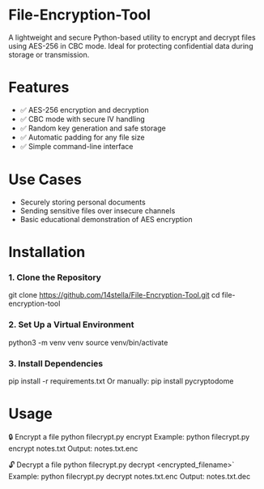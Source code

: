# File-Encryption-Tool
A lightweight and secure Python-based utility to encrypt and decrypt files using AES-256 in CBC mode. Ideal for protecting confidential data during storage or transmission.

# Features

- ✅ AES-256 encryption and decryption
- ✅ CBC mode with secure IV handling
- ✅ Random key generation and safe storage
- ✅ Automatic padding for any file size
- ✅ Simple command-line interface

# Use Cases

- Securely storing personal documents
- Sending sensitive files over insecure channels
- Basic educational demonstration of AES encryption

# Installation

### 1. Clone the Repository
git clone https://github.com/14stella/File-Encryption-Tool.git
cd file-encryption-tool
### 2. Set Up a Virtual Environment 
python3 -m venv venv
source venv/bin/activate
### 3. Install Dependencies
pip install -r requirements.txt
Or manually:
pip install pycryptodome

# Usage
🔒 Encrypt a file
python filecrypt.py encrypt <filename>
Example:
python filecrypt.py encrypt notes.txt
Output: notes.txt.enc

🔓 Decrypt a file
python filecrypt.py decrypt <encrypted_filename>`
Example:
python filecrypt.py decrypt notes.txt.enc
Output: notes.txt.dec
